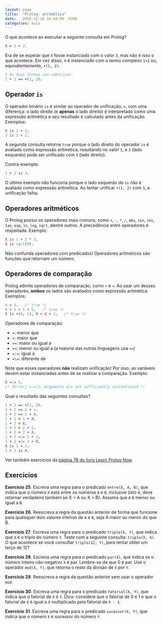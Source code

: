 ```yaml
---
layout: page
title:  "Prolog: aritmética"
date:   2016-12-16 16:40:00 -0300
categories: aula
---
```


O que acontece ao executar a seguinte consulta em Prolog?

```prolog
X = 1 + 2.
```

Era de se esperar que `X` fosse instanciado com o valor `3`, mas não é isso o que acontece. Em vez disso, `X` é instanciado com o termo complexo `1+2` ou, equivalentemente, `+(1, 2)`.

```prolog
% As duas formas são idênticas:
1 + 2 == +(1, 2).
```

## Operador `is`

O operador binário `is` é similar ao operador de unificação, `=`, com uma diferença: o lado direito (e **apenas** o lado direito) é interpretado como uma expressão aritmética e seu resultado é calculado antes da unificação. Exemplos:

```prolog
X is 1 + 2.
3 is 1 + 2.
```

A segunda consulta retorna `true` porque o lado direito do operador `is` é avaliado como expressão aritmética, resultando no valor `3`, e `3` (lado esquerdo) pode ser unificado com `3` (lado direito).

Contra-exemplo:

```prolog
1 + 2 is 3.
```

O último exemplo não funciona porque o lado esquerdo do `is` não é avaliado como expressão aritmética. Ao tentar unificar `+(1, 2)` com `3`, a unificação falha.

## Operadores aritméticos

O Prolog possui os operadores mais comuns, como `+`, `-`, `*`, `/`, `abs`, `sin`, `cos`, `tan`, `exp`, `ln`, `log`, `sqrt`, dentre outros. A precedência entre operadores é respeitada. Exemplo:

```prolog
X is 1 + 2 * 3.
X is sqrt(9).
```

Não confunda operadores com predicados! Operadores aritméticos são funções que retornam um número.

## Operadores de comparação

Prolog admite operadores de comparação, como `>` e `<`. Ao usar um desses operadores, **ambos** os lados são avaliados como expressão aritmética. Exemplos:

```prolog
4 > 3.   /* true */
8 + 1 < 5 + 5.   /* true */
X is +(8, 1), X < X + 1.   /* true */
```

Operadores de comparação:

- `<`: menor que
- `>`: maior que
- `>=`: maior ou igual a
- `=<`: menor ou igual a (a maioria das outras linguagens usa `<=`)
- `=:=`: igual a
- `=\=`: diferente de

Note que esses operadores **não** realizam unificação! Por isso, as variáveis devem estar instanciadas antes de se realizar a comparação. Exemplo:

```prolog
X =:= 5.
/* [Error] =:=/2: Arguments are not sufficiently instantiated */
```

Qual o resultado das seguintes consultas?

```prolog
1 + 2 == +(1, 2).
1 + 2 == 2 + 1.
1 + 2 == 1 + X.
1 + 2 = 1 + X.
1 + 2 = X.
1 + 2 = 2 + 1.
1 + 2 = 2 + X.
1 + 2 =:= 2 + 1.
1 + 2 =:= 2 + X.
X is 1 + 2.
1 + 2 is X.
```

Ver também exercícios da [página 78 do livro Learn Prolog Now](http://www.diag.uniroma1.it/gemignani/documents/lucia/LearnPrologNow.pdf#page=84).

## Exercícios

**Exercício 25**. Escreva uma regra para o predicado `entre(X, A, B)`, que indica que o número `X` está entre os números `A` e `B`, inclusive (isto é, deve retornar verdadeiro também se X = A ou X = B). Assuma que `A` é menor ou igual a `B`.

**Exercício 26**. Reescreva a regra da questão anterior de forma que funcione para quaisquer dois valores inteiros de `A` e `B`, seja A maior ou menor do que B.

**Exercício 27**. Escreva uma regra para o predicado `triplo(X, Y)`, que indica que `X` é o triplo do número `Y`. Teste com a seguinte consulta: `triplo(X, 4)`. O que acontece se você consultar `triplo(12, Y)`, para tentar obter um terço de 12?

**Exercício 28**. Escreva uma regra para o predicado `par(X)`, que indica se o número inteiro não-negativo `X` é par. Lembre-se de que 0 é par. Use o operador `mod(X, Y)`, que retorna o resto da divisão de `X` por `Y`.

**Exercício 29**. Reescreva a regra da questão anterior sem usar o operador `mod`.

**Exercício 30**. Escreva uma regra para o predicado `fatorial(X, Y)`, que indica que o fatorial de `X` é `Y`. Dica: considere que o fatorial de 0 é 1 e que o fatorial de `X` é igual a `X` multiplicado pelo fatorial de `X - 1`.

**Exercício 31**. Escreva uma regra para o predicado `sucessor(X, Y)`, que indica que o número `X` é sucessor do número `Y`.
